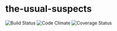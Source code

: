 # the-usual-suspects
![Build Status](https://codeship.com/projects/271ee0f0-dcbb-0133-f5ed-2e9843291021/status?branch=master)
![Code Climate](https://codeclimate.com/github/ncrawford0/the-usual-suspects.png)
![Coverage Status](https://coveralls.io/repos/ncrawford0/the-usual-suspects/badge.png)
